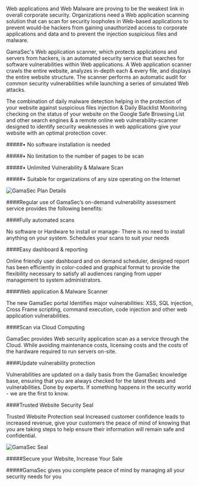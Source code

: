 Web applications and Web Malware are proving to be the weakest link in overall corporate security. Organizations need a Web application scanning solution that can scan for security loopholes in Web-based applications to prevent would-be hackers from gaining unauthorized access to corporate applications and data and to prevent the injection suspicious files and malware. 

GamaSec's Web application scanner, which protects applications and servers from hackers, is an automated security service that searches for software vulnerabilities within Web applications. A Web application scanner crawls the entire website, analyzes in-depth each & every file, and displays the entire website structure. The scanner performs an automatic audit for common security vulnerabilities while launching a series of simulated Web attacks. 

The combination of daily malware detection helping in the protection of your website against suspicious files injection & Daily Blacklist Monitoring checking on the status of your website on the Google Safe Browsing List and other search engines & a remote online web vulnerability-scanner designed to identify security weaknesses in web applications give your website with an optimal protection cover. 

#####•        No software installation is needed

#####•        No limitation to the number of pages to be scan

#####•        Unlimited  Vulnerability & Malware Scan

#####•        Suitable for organizations of any size operating on the Internet

![GamaSec Plan Details](/images/apps/gamasec/PlanDetails.png "GamaSec Plan Details")

####Regular use of GamaSec’s on-demand vulnerability assessment service provides the following benefits:

####Fully automated scans

No software or Hardware to install or manage- There is no need to install anything on your system. Schedules your scans to suit your needs

####Easy dashboard & reporting

Online friendly user dashboard and on demand scheduler, designed report has been efficiently in color-coded and graphical format to provide the flexibility necessary to satisfy all audiences ranging from upper management to system administrators.

####Web application & Malware Scanner

The new GamaSec portal Identifies major vulnerabilities: XSS, SQL injection, Cross Frame scripting, command execution, code injection and other web application vulnerabilities.

####Scan via Cloud Computing

GamaSec provides Web security application scan as a service through the Cloud. While avoiding maintenance costs, licensing costs and the costs of the hardware required to run servers on-site.

####Update vulnerability protection

Vulnerabilities are updated on a daily basis from the GamaSec knowledge base, ensuring that you are always checked for the latest threats and vulnerabilities. Done by experts. If something happens in the security world - we are the first to know.

####Trusted Website Security Seal

Trusted Website Protection seal Increased customer confidence leads to increased revenue, give your customers the peace of mind of knowing that you are taking steps to help ensure their information will remain safe and confidential.

![GamaSec Seal](/images/apps/gamasec/SealLogo.png "GamaSec Seal")

#####Secure your Website, Increase Your Sale 

#####GamaSec gives you complete peace of mind by managing all your security needs for you 